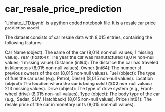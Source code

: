 # car_resale_price_prediction

'Ubhate_LTD.ipynb' is a python coded notebook file.
It is a resale car price prediction model.


The dataset consists of car resale data with 8,015 entries, containing the following features:

Car Name (object): The name of the car (8,014 non-null values; 1 missing value).
Year (float64): The year the car was manufactured (8,014 non-null values; 1 missing value).
Distance (int64): The distance the car has traveled in kilometers (8,015 non-null values).
Owner (int64): The number of previous owners of the car (8,015 non-null values).
Fuel (object): The type of fuel the car uses (e.g., Petrol, Diesel) (8,015 non-null values).
Location (object): The location where the car is being sold (7,802 non-null values; 213 missing values).
Drive (object): The type of drive system (e.g., Front-wheel drive) (8,015 non-null values).
Type (object): The body type of the car (e.g., Sedan, SUV, Hatchback) (8,015 non-null values).
Price (int64): The resale price of the car in monetary units (8,015 non-null values).
